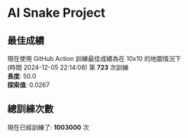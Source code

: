 
# AI Snake Project

## **最佳成績**


































































































































































































































































































































現在使用 GitHub Action 訓練最佳成績為在 10x10 的地圖情況下  
(時間 2024-12-05 22:14:08) 第 **723** 次訓練  
**長度**: 50.0  
**探索值**: 0.0267





































































































































































































































































































































































































































































































































































































































































## 總訓練次數
現在已經訓練了: **1003000** 次
